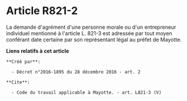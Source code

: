 # Article R821-2

La demande d'agrément d'une personne morale ou d'un entrepreneur individuel mentionné à l'article L. 821-3 est adressée par
tout moyen conférant date certaine par son représentant légal au préfet de Mayotte.

**Liens relatifs à cet article**

	**Créé par**:

	  - Décret n°2016-1895 du 28 décembre 2016 - art. 2

	**Cite**:

	  - Code du travail applicable à Mayotte. - art. L821-3 (V)
